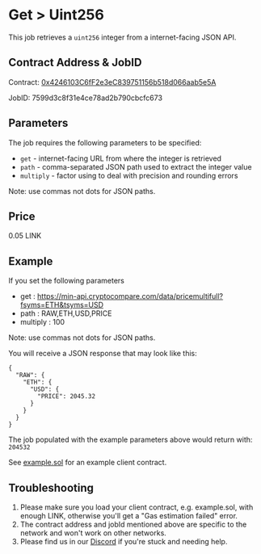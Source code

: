 # Get > Uint256

This job retrieves a `uint256` integer from a internet-facing JSON API.

## Contract Address & JobID
  
Contract: [0x4246103C6fF2e3eC839751156b518d066aab5e5A](https://testnet.bscscan.com/address/0x4246103C6fF2e3eC839751156b518d066aab5e5A)

JobID: 7599d3c8f31e4ce78ad2b790cbcfc673

## Parameters

The job requires the following parameters to be specified:

* `get` - internet-facing URL from where the integer is retrieved
* `path` - comma-separated JSON path used to extract the integer value
* `multiply` - factor using to deal with precision and rounding errors

Note: use commas not dots for JSON paths.

## Price

0.05 LINK

## Example

If you set the following parameters

* get : https://min-api.cryptocompare.com/data/pricemultifull?fsyms=ETH&tsyms=USD
* path : RAW,ETH,USD,PRICE
* multiply : 100

Note: use commas not dots for JSON paths.

You will receive a JSON response that may look like this:

    {
      "RAW": {
        "ETH": {
          "USD": {
            "PRICE": 2045.32
          }
        }
      }
    }

The job populated with the example parameters above would return with: `204532`

See [example.sol](example.sol) for an example client contract.

## Troubleshooting

1. Please make sure you load your client contract, e.g. example.sol, with enough LINK, otherwise you'll get a "Gas estimation failed" error.
2. The contract address and jobId mentioned above are specific to the network and won't work on other networks.
3. Please find us in our [Discord](https://discord.gg/JxKT6R9Xpz) if you're stuck and needing help. 